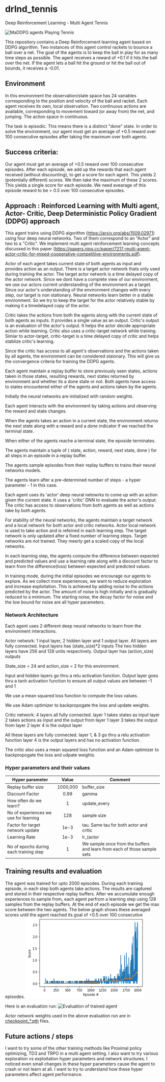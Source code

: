 # drlnd_tennis
Deep Reinforcement Learning - Multi Agent Tennis

![MaDDPG agents Playing Tennis](https://video.udacity-data.com/topher/2018/May/5af7955a_tennis/tennis.png)

This repository contains a Deep Reinforcement learning agent based on DDPG algorithm. Two instances of this agent control rackets to bounce a ball over a net. The goal of the agents is to keep the ball in play for as many time steps as possible. The agent receives a reward of +0.1 if it hits the ball over the net. If the agent lets a ball hit the ground or hit the ball out of bounds, it receives a -0.01.

## Environment
In this environment the observation/state space has 24 variables corresponding to the position and velocity of the ball and racket. Each agent receives its own, local observation. Two continuous actions are available, corresponding to movement toward (or away from) the net, and jumping. The action space in continuous.

The task is episodic. This means there is a distinct "done" state. In order to solve the environment, our agent must get an average of +0.5 reward over 100 consecutive episodes after taking the maximum over both agents.

## Success criteria:
Our agent must get an average of +0.5 reward over 100 consecutive episodes.
After each episode, we add up the rewards that each agent received (without discounting), to get a score for each agent. This yields 2 (potentially different) scores. We then take the maximum of these 2 scores. This yields a single score for each episode.
We need avearage of this episode reward to be > 0.5 over 100 consecutive episodes.

## Approach : Reinforced Learning with Multi agent, Actor- Critic, Deep Deterministic Policy Gradient (DDPG) approach
This agent trains using DDPG algorithm (https://arxiv.org/abs/1509.02971) using four deep neural networks. Two of them correspond to an "Actor" and two to a "Critic". We implement multi agent reinforcement learning concepts discussed in this paper (https://papers.nips.cc/paper/7217-multi-agent-actor-critic-for-mixed-cooperative-competitive-environments.pdf).

Actor of each agent takes current state of both agents as input and provides action as an output. There is a target actor network thats only used during training the actor. The target actor network is a time delayed copy of the actor network. Since we dont have a complete view of our environment, we use our actors current understanding of the environment as a target. Since our actor's understanding of the environment changes with every step, our target is non stationary. Neural networks learn better in a stable environment. So we try to keep the target for the actor relatively stable by making it a timedelayed copy of the actor.

Critic takes the actions from both the agents along with the current state of both agents as inputs. It provides a single value as an output. Critic's output is an evaluation of the actor's output. It helps the actor decide appropriate action while learning. Critic also uses a critic-target network while training. Simiar to actor-target, critic-target is a time delayed copy of critic and helps stablize critic's learning.

Since the critic has access to all agent's observations and the actions taken by all agents, the environment can be considered  staionary. This will give us the convergence criteria for training the DDPG agents.

Each agent maintain a replay buffer to store previously seen states, actions taken in those states, resulting rewards, next states returned by environment and whether its a done state or not. Both agents have access to states encountered either of the agents and actions taken by the agents.

Initially the neural networks are initialized with random weights.

Each agent interacts with the environment by taking actions and observing the reward and state changes.

When the agents takes an action in a current state, the environment returns the next state along with a reward and a *done* indicator if we reached the terminal state.

When either of the agents reache a terminal state, the eposide terminates.

The agents maintain a tuple of ( state, action, reward, next state, done ) for all steps in an episode in a replay buffer.

The agents sample episodes from their replay buffers to trains their neural networks models.

The agents learn after a pre-determined number of steps - a hyper parameter - 1 in this case.

Each agent uses its 'actor' deep neural netowrks to come up with an action given the current state. It uses a 'critic' DNN to evaluate the actor's output. The critic has access to observations from both agents as well as actions take by both agents.

For stability of the neural networks, the agents maintain a target network and a local network for both actor and critic networks. Actor local network is used to take action and is refeined in each learning step. The target network is only updated after a fixed number of learning steps. Target networks are not trained. They meerly get a scaled copy of the local networks.

In each learning step, the agents compute the difference between expected and predicted values and use a learning rate along with a discount factor to learn from the difference(loss) between expected and predicted values.

In training mode, during the initial episodes we encourage our agents to explore. As we collect more experiences, we want to reduce exploration and increase exploitation. This is achieved by adding noise to the actions predicted by the actor. The amount of noise is high initially and is gradually reduced to a minimum. The starting noise, the decay factor for noise and the low bound for noise are all hyper parameters.

### Network Architecture
Each agent uses 2 different deep neural networks to learn from the environment interactions.

Actor network:
1 input layer, 2 hidden layer and 1 output layer.
All layers are fully connected.
Input layers has (state_size)*2 inputs
The two hidden layers have 256 and 128 units respectively.
Output layer has (action_size) outputs

State_size = 24 and action_size = 2 for this environment.

Input and hidden layers go thru a relu activation function.
Output layer goes thru a tanh activation function to ensure all output values are between -1 and 1

We use a mean squared loss function to compute the loss values.

We use Adam optimizer to backpropogate the loss and update weights.

Critic network:
4 layers all fully connected.
layer 1 takes states as input
layer 2 takes actions as input and the output from layer 1
layer 3 takes the output from layer 2
layer 4 is the output layer 

All these layers are fully connected.
layer 1, & 3 go thru a relu activation function
layer 4 is the output layers and has no activation function.

The critic also uses a mean squared loss function and an Adam optimizer to backpropogate the loss and udpate weights.


### Hyper parameters and their values
|Hyper parameter|Value|Comment|
|---------------|:---:|-------|
|Replay buffer size|1000,000|buffer_size|
|Discount Factor|0.99|gamma|
|How often do we learn?|1|update_every|
|No of experiences we use for learning|128|sample size|
|Factor for target network update|1e-3|tau. Same tau for both actor and critic|
|Learning Rate|1e-3|lr_(actor|critic). Use the same learning rate for actor and critic.|
|No of epochs during each training step|1| We sample once from the buffers and learn from each of those sample sets|

## Training results and evaluation

The agent was trained for upto 2000 episodes. During each training episode, in each step both agents take actions. The results are captured and stored in their respective replay buffers. After we accumulate enough experiences to sample from, each agent perfrom a learning step using 128 samples from the replay buffers. At the end of each episode we get the max score between the two agents. The below graph shows these averaged scores until the agent reached its goal of +0.5 over 100 consecutive episodes.
![Scores during Training](https://github.com/papihub/drlnd_tennis/blob/master/tennis_training_2000.png)

Here is an evaluation run:
![Evaluation of trained agent](https://github.com/papihub/drlnd_tennis/blob/master/tennis_200_steps_min.gif)

Actor network weights used in the above evaluation run are in [checkpoint_*.pth](https://github.com/papihub/drlnd_continuous_control/blob/master/) files.

## Future actions / steps
I want to try some of the other training methods like Proximal policy optimizing, TD3 and TRPO in a multi agent setting.
I also want to try various exploration vs exploitation hyper parameters and network structures. I noticed even small changes in these hyper parameters cause the agent to crash or not learn at all. I want to try to understand how these hyper parameters affect agent performance.
